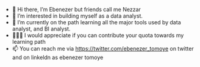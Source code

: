 - 👋 Hi there, I’m Ebenezer but friends call me Nezzar
- 👀 I’m interested in building myself as a data analyst.
- 🌱 I’m currently on the path learning all the major tools used by data analyst, and BI analyst.
- 🚴🏼‍♀️ I would appreciate if you can contribute your quota towards my learning path
- 📫 You can reach me via https://twitter.com/ebenezer_tomoye on twitter and on linkeldn as ebenezer tomoye

<!---
N3zzar/N3zzar is a ✨ special ✨ repository because its `README.md` (this file) appears on your GitHub profile.
You can click the Preview link to take a look at your changes.
--->
